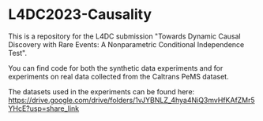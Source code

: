 # L4DC2023-Causality

This is a repository for the L4DC submission "Towards Dynamic Causal Discovery with Rare Events: A Nonparametric Conditional Independence Test".

You can find code for both the synthetic data experiments and for experiments on real data collected from the Caltrans PeMS dataset.

The datasets used in the experiments can be found here: https://drive.google.com/drive/folders/1vJYBNLZ_4hya4NiQ3mvHfKAfZMr5YHcE?usp=share_link
